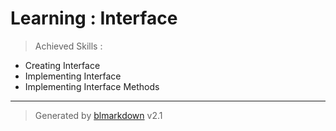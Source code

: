 # Learning : Interface
> Achieved Skills :

+ Creating Interface
+ Implementing Interface
+ Implementing Interface Methods

---
> Generated by [blmarkdown](https://github.com/bearaujus/blmarkdown) v2.1